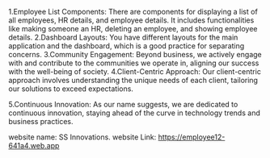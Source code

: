 1.Employee List Components: There are components for displaying a list of all employees, HR details, and employee details. It includes functionalities like making someone an HR, deleting an employee, and showing employee details.
2.Dashboard Layouts: You have different layouts for the main application and the dashboard, which is a good practice for separating concerns.
3.Community Engagement: Beyond business, we actively engage with and contribute to the communities we operate in, aligning our success with the well-being of society.
4.Client-Centric Approach: Our client-centric approach involves understanding the unique needs of each client, tailoring our solutions to exceed expectations.

5.Continuous Innovation: As our name suggests, we are dedicated to continuous innovation, staying ahead of the curve in technology trends and business practices.

website name: SS Innovations.
website Link: https://employee12-641a4.web.app